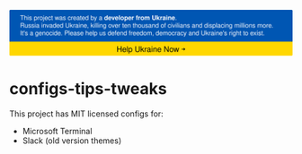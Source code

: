 [![Stand With Ukraine](https://raw.githubusercontent.com/vshymanskyy/StandWithUkraine/main/banner-direct-single.svg)](https://vshymanskyy.github.io/StandWithUkraine)

# configs-tips-tweaks

This project has MIT licensed configs for:
- Microsoft Terminal
- Slack (old version themes)
